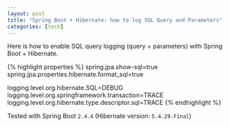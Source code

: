 ```yaml
---
layout: post
title: "Spring Boot + Hibernate: how to log SQL Query and Parameters"
categories: [tech]
---
```


Here is how to enable SQL query logging (query + parameters) with Spring Boot + Hibernate.

{% highlight properties %}
spring.jpa.show-sql=true
spring.jpa.properties.hibernate.format_sql=true

logging.level.org.hibernate.SQL=DEBUG
logging.level.org.springframework.transaction=TRACE
logging.level.org.hibernate.type.descriptor.sql=TRACE
{% endhighlight %}

Tested with Spring Boot `2.4.4` (Hibernate version: `5.4.29.Final`)
